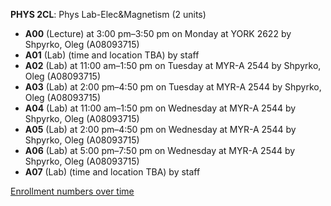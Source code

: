 **PHYS 2CL**: Phys Lab-Elec&Magnetism (2 units)

- **A00** (Lecture) at 3:00 pm–3:50 pm on Monday at YORK 2622 by Shpyrko, Oleg (A08093715)
- **A01** (Lab) (time and location TBA) by staff
- **A02** (Lab) at 11:00 am–1:50 pm on Tuesday at MYR-A 2544 by Shpyrko, Oleg (A08093715)
- **A03** (Lab) at 2:00 pm–4:50 pm on Tuesday at MYR-A 2544 by Shpyrko, Oleg (A08093715)
- **A04** (Lab) at 11:00 am–1:50 pm on Wednesday at MYR-A 2544 by Shpyrko, Oleg (A08093715)
- **A05** (Lab) at 2:00 pm–4:50 pm on Wednesday at MYR-A 2544 by Shpyrko, Oleg (A08093715)
- **A06** (Lab) at 5:00 pm–7:50 pm on Wednesday at MYR-A 2544 by Shpyrko, Oleg (A08093715)
- **A07** (Lab) (time and location TBA) by staff

[Enrollment numbers over time](./PHYS2CL.tsv)
